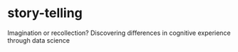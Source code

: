 # story-telling
Imagination or recollection? Discovering differences in cognitive experience through data science

